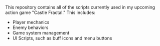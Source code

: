 This repository contains all of the scripts currently used in my upcoming action game "Castle Fractal."
This includes:
- Player mechanics
- Enemy behaviors
- Game system management
- UI Scripts, such as buff icons and menu buttons
